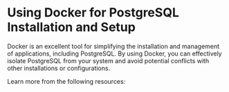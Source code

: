 # Using Docker for PostgreSQL Installation and Setup

Docker is an excellent tool for simplifying the installation and management of applications, including PostgreSQL. By using Docker, you can effectively isolate PostgreSQL from your system and avoid potential conflicts with other installations or configurations.

Learn more from the following resources:

